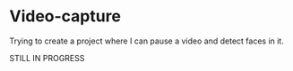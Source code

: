 # Video-capture
Trying to create a project where I can pause a video and detect faces in it.

STILL IN PROGRESS
